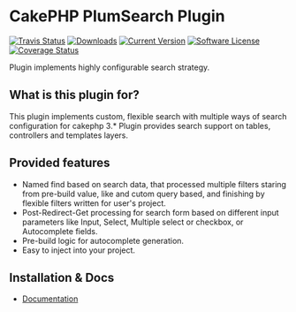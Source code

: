 # CakePHP PlumSearch Plugin

[![Travis Status](https://api.travis-ci.org/skie/plum_search.png?branch=master)](http://travis-ci.org/skie/plum_search)
[![Downloads](https://poser.pugx.org/skie/cakephp-search/d/total.png)](https://packagist.org/packages/skie/cakephp-search)
[![Current Version](https://poser.pugx.org/skie/cakephp-search/v/stable.png)](https://packagist.org/packages/skie/cakephp-search)
[![Software License](https://img.shields.io/badge/license-MIT-brightgreen.svg?style=flat-square)](LICENSE.txt)
[![Coverage Status](https://coveralls.io/repos/skie/plum_search/badge.png?branch=master)](https://coveralls.io/r/skie/plum_search?branch=master)

Plugin implements highly configurable search strategy.

## What is this plugin for?

This plugin implements custom, flexible search with multiple ways of search configuration for cakephp 3.* 
Plugin provides search support on tables, controllers and templates layers.

## Provided features

- Named find based on search data, that processed multiple filters staring from pre-build value, like and cutom query based, and finishing by flexible filters written for user's project.
- Post-Redirect-Get processing for search form based on different input parameters like Input, Select, Multiple select or checkbox, or Autocomplete fields.
- Pre-build logic for autocomplete generation.
- Easy to inject into your project.

## Installation & Docs

- [Documentation](docs/README.md)
